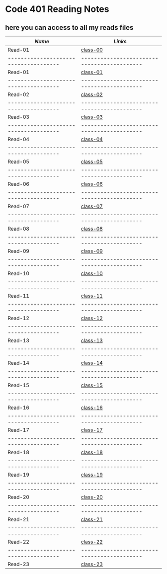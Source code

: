 # Code 401 Reading Notes
## here you can access to all my reads files

***Name***                           | *Links*
-------------------------------------|-------------------------------------------
Read-01                              | [class-00](https://osamamousa204.github.io/reading-notes-401/class-00)
-------------------------------------|-------------------------------------------
Read-01                              | [class-01](https://osamamousa204.github.io/reading-notes-401/class-01)
-------------------------------------|-------------------------------------------
Read-02                              | [class-02](https://osamamousa204.github.io/reading-notes-401/class-02)
-------------------------------------|-------------------------------------------
Read-03                              | [class-03](https://osamamousa204.github.io/reading-notes-401/class-03)
-------------------------------------|-------------------------------------------
Read-04                              | [class-04](https://osamamousa204.github.io/reading-notes-401/class-04)
-------------------------------------|-------------------------------------------
Read-05                              | [class-05](https://osamamousa204.github.io/reading-notes-401/class-05)
-------------------------------------|-------------------------------------------
Read-06                              | [class-06](https://osamamousa204.github.io/reading-notes-401/class-06)
-------------------------------------|-------------------------------------------
Read-07                              | [class-07](https://osamamousa204.github.io/reading-notes-401/class-07)
-------------------------------------|-------------------------------------------
Read-08                              | [class-08](https://osamamousa204.github.io/reading-notes-401/class-08)
-------------------------------------|-------------------------------------------
Read-09                              | [class-09](https://osamamousa204.github.io/reading-notes-401/class-09)
-------------------------------------|-------------------------------------------
Read-10                              | [class-10](https://osamamousa204.github.io/reading-notes-401/class-10)
-------------------------------------|-------------------------------------------
Read-11                              | [class-11](https://osamamousa204.github.io/reading-notes-401/class-11)
-------------------------------------|-------------------------------------------
Read-12                              | [class-12](https://osamamousa204.github.io/reading-notes-401/class-12) 
-------------------------------------|-------------------------------------------
Read-13                              | [class-13](https://osamamousa204.github.io/reading-notes-401/class-13)
-------------------------------------|-------------------------------------------
Read-14                              | [class-14](https://osamamousa204.github.io/reading-notes-401/class-14)
-------------------------------------|-------------------------------------------
Read-15                              | [class-15](https://osamamousa204.github.io/reading-notes-401/class-15)
-------------------------------------|-------------------------------------------
Read-16                              | [class-16](https://osamamousa204.github.io/reading-notes-401/class-16)
-------------------------------------|-------------------------------------------
Read-17                              | [class-17](https://osamamousa204.github.io/reading-notes-401/class-17)
-------------------------------------|-------------------------------------------
Read-18                              | [class-18](https://osamamousa204.github.io/reading-notes-401/class-18)
-------------------------------------|-------------------------------------------
Read-19                              | [class-19](https://osamamousa204.github.io/reading-notes-401/class-19)
-------------------------------------|-------------------------------------------
Read-20                              | [class-20](https://osamamousa204.github.io/reading-notes-401/class-20)
-------------------------------------|-------------------------------------------
Read-21                              | [class-21](https://osamamousa204.github.io/reading-notes-401/class-21)
-------------------------------------|-------------------------------------------
Read-22                              | [class-22](https://osamamousa204.github.io/reading-notes-401/class-22)
-------------------------------------|-------------------------------------------
Read-23                              | [class-23](https://osamamousa204.github.io/reading-notes-401/class-23)


 
